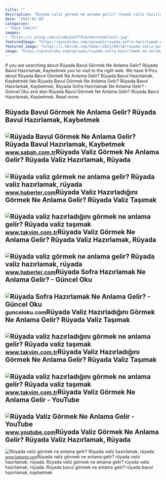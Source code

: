 ```yaml
---
title: ""
description: "Rüyada valiz görmek ne anlama gelir? rüyada valiz hazırlamak, rüyada"
date: "2023-02-28"
categories:
- "Ruya Tabiri"
images:
- "https://i.ytimg.com/vi/wEoZ2m7TPx4/maxresdefault.jpg"
featuredImage: "https://gunceloku.com/uploads/ruyada-sofra-hazirlamak-ne-anlama-gelir-6291cd0386de7.jpg"
featured_image: "https://i.hbrcdn.com/haber/2021/09/10/ruyada-valiz-gormek-ruyada-valiz-hazirlamak-14387079_3504_m.jpg"
image: "https://gunceloku.com/uploads/ruyada-sofra-hazirlamak-ne-anlama-gelir-6291cd0386de7.jpg"
---
```


If you are searching about Rüyada Bavul Görmek Ne Anlama Gelir? Rüyada Bavul Hazırlamak, Kaybetmek you've visit to the right web. We have 9 Pics about Rüyada Bavul Görmek Ne Anlama Gelir? Rüyada Bavul Hazırlamak, Kaybetmek like Rüyada Bavul Görmek Ne Anlama Gelir? Rüyada Bavul Hazırlamak, Kaybetmek, Rüyada Sofra Hazırlamak Ne Anlama Gelir? - Güncel Oku and also Rüyada Bavul Görmek Ne Anlama Gelir? Rüyada Bavul Hazırlamak, Kaybetmek. Read more:

Rüyada Bavul Görmek Ne Anlama Gelir? Rüyada Bavul Hazırlamak, Kaybetmek
-----------------------------------------------------------------------

 ![Rüyada Bavul Görmek Ne Anlama Gelir? Rüyada Bavul Hazırlamak, Kaybetmek](https://iasbh.tmgrup.com.tr/326161/752/395/0/0/724/380?u=https://isbh.tmgrup.com.tr/sbh/2021/09/13/ruyada-bavul-gormek-ne-anlama-gelir-ruyada-bavul-hazirlamak-ne-demek-1631518080534.jpg) <small>www.sabah.com.tr</small>Rüyada Valiz Görmek Ne Anlama Gelir? Rüyada Valiz Hazırlamak, Rüyada
--------------------------------------------------------------------

 ![Rüyada valiz görmek ne anlama gelir? Rüyada valiz hazırlamak, rüyada](https://i.hbrcdn.com/haber/2021/09/10/ruyada-valiz-gormek-ruyada-valiz-hazirlamak-14387079_1213_m.jpg) <small>www.haberler.com</small>Rüyada Valiz Hazırladığını Görmek Ne Anlama Gelir? Rüyada Valiz Taşımak
-----------------------------------------------------------------------

 ![Rüyada valiz hazırladığını görmek ne anlama gelir? Rüyada valiz taşımak](https://iatkv.tmgrup.com.tr/441fd8/0/0/0/0/0/0?u=https:%2f%2fitkv.tmgrup.com.tr%2f2022%2f06%2f27%2fruyada-valiz-hazirladigini-gormek-ne-anlama-gelir-ruyada-valiz-tasimak-toplamak-kaybetmek-anlami-ve-yorumu-ned-1656320135932.jpeg&mw=616) <small>www.takvim.com.tr</small>Rüyada Valiz Görmek Ne Anlama Gelir? Rüyada Valiz Hazırlamak, Rüyada
--------------------------------------------------------------------

 ![Rüyada valiz görmek ne anlama gelir? Rüyada valiz hazırlamak, rüyada](https://i.hbrcdn.com/haber/2021/09/10/ruyada-valiz-gormek-ruyada-valiz-hazirlamak-14387079_3809_amp.jpg) <small>www.haberler.com</small>Rüyada Sofra Hazırlamak Ne Anlama Gelir? - Güncel Oku
-----------------------------------------------------

 ![Rüyada Sofra Hazırlamak Ne Anlama Gelir? - Güncel Oku](https://gunceloku.com/uploads/ruyada-sofra-hazirlamak-ne-anlama-gelir-6291cd0386de7.jpg) <small>gunceloku.com</small>Rüyada Valiz Hazırladığını Görmek Ne Anlama Gelir? Rüyada Valiz Taşımak
-----------------------------------------------------------------------

 ![Rüyada valiz hazırladığını görmek ne anlama gelir? Rüyada valiz taşımak](https://iatkv.tmgrup.com.tr/450142/0/0/0/0/0/0?u=https:%2f%2fitkv.tmgrup.com.tr%2f2022%2f06%2f27%2fruyada-valiz-hazirladigini-gormek-ne-anlama-gelir-ruyada-valiz-tasimak-toplamak-kaybetmek-anlami-ve-yorumu-ned-1656320145626.jpeg&mw=616) <small>www.takvim.com.tr</small>Rüyada Valiz Hazırladığını Görmek Ne Anlama Gelir? Rüyada Valiz Taşımak
-----------------------------------------------------------------------

 ![Rüyada valiz hazırladığını görmek ne anlama gelir? Rüyada valiz taşımak](https://iatkv.tmgrup.com.tr/b49a47/0/0/0/0/0/0?u=https:%2f%2fitkv.tmgrup.com.tr%2f2022%2f06%2f27%2fruyada-valiz-hazirladigini-gormek-ne-anlama-gelir-ruyada-valiz-tasimak-toplamak-kaybetmek-anlami-ve-yorumu-ned-1656320146902.jpeg&mw=616) <small>www.takvim.com.tr</small>Rüyada Valiz Görmek Ne Anlama Gelir - YouTube
---------------------------------------------

 ![Rüyada Valiz Görmek Ne Anlama Gelir - YouTube](https://i.ytimg.com/vi/wEoZ2m7TPx4/maxresdefault.jpg) <small>www.youtube.com</small>Rüyada Valiz Görmek Ne Anlama Gelir? Rüyada Valiz Hazırlamak, Rüyada
--------------------------------------------------------------------

 ![Rüyada valiz görmek ne anlama gelir? Rüyada valiz hazırlamak, rüyada](https://i.hbrcdn.com/haber/2021/09/10/ruyada-valiz-gormek-ruyada-valiz-hazirlamak-14387079_3504_m.jpg) <small>www.haberler.com</small>Rüyada valiz görmek ne anlama gelir? rüyada valiz hazırlamak, rüyada. Rüyada valiz görmek ne anlama gelir? rüyada valiz hazırlamak, rüyada. Rüyada bavul görmek ne anlama gelir? rüyada bavul hazırlamak, kaybetmek
